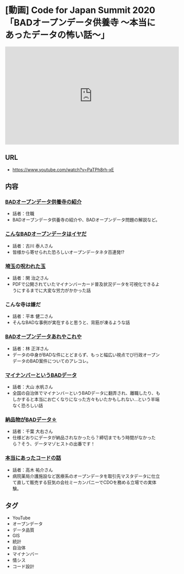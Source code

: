 # [動画] Code for Japan Summit 2020 「BADオープンデータ供養寺 〜本当にあったデータの怖い話〜」
<iframe width="560" height="315" src="https://www.youtube.com/embed/PaTPh8rh-xE" frameborder="0" allow="accelerometer; autoplay; clipboard-write; encrypted-media; gyroscope; picture-in-picture" allowfullscreen></iframe>

## URL
- https://www.youtube.com/watch?v=PaTPh8rh-xE

## 内容
### [BADオープンデータ供養寺の紹介](https://speakerdeck.com/shishamous/badopundetagong-yang-si-ben-dang-niatutadetafalsebu-ihua)
- 話者：住職
- BADオープンデータ供養寺の紹介や、BADオープンデータ問題の解説など。

### [こんなBADオープンデータはイヤだ](https://docs.google.com/presentation/d/18UchUBIf5y956bVZnji0A9gFof-f2o5uOj0VlVgzsB0/edit?usp=sharing)
- 話者：古川 泰人さん
- 皆様から寄せられた恐ろしいオープンデータネタ百連発!?

### [埼玉の呪われた玉](https://www.slideshare.net/codeforjapan/bad-238905961)
- 話者：関 治之さん
- PDFで公開されていたマイナンバーカード普及状況データを可視化できるようにするまでに大変な労力がかかった話

### こんな寺は嫌だ
- 話者：平本 健二さん
- そんなBADな事例が実在すると思うと、背筋が凍るような話

### [BADオープンデータあれやこれや](https://www.slideshare.net/ssuserc75473/badopendata2020/)
- 話者：林 正洋さん
- データの中身がBADな件にとどまらず、もっと幅広い視点でび行政オープンデータのBAD案件についてのアレコレ。

### [マイナンバーというBADデータ](https://www.slideshare.net/mizuhoooyama/bad-data-named-my-number)
- 話者：大山 水帆さん
- 全国の自治体でマイナンバーというBADデータに翻弄され、離職したり、もしかすると本当にお亡くなりになった方々もいたかもしれない…という半端なく恐ろしい話
    
### [納品物がBADデータ☆](https://docs.google.com/presentation/d/1cM3EQ3IGknoA24IrRHM72eGqxec1AuNsqCXggtRmAVw/edit?usp=sharing)
- 話者：千葉 大右さん
- 仕様どおりにデータが納品されなかったら？締切までもう時間がなかったら？そう、データマゾヒストの出番です！

### [本当にあったコードの話](https://docs.google.com/presentation/d/1p3yse2b-wpGeTLAVJ6yN_wVtQKjOHn6anZZ7t6rUIwo/edit?usp=sharing)
- 話者：高木 祐介さん
- 病院薬局介護施設など医療系のオープンデータを取引先マスタデータに仕立て直して販売する狂気の会社ミーカンパニーでCDOを務める立場での実体験。

## タグ
- YouTube
- オープンデータ
- データ品質
- GIS
- 統計
- 自治体
- マイナンバー
- 情シス
- コード設計

